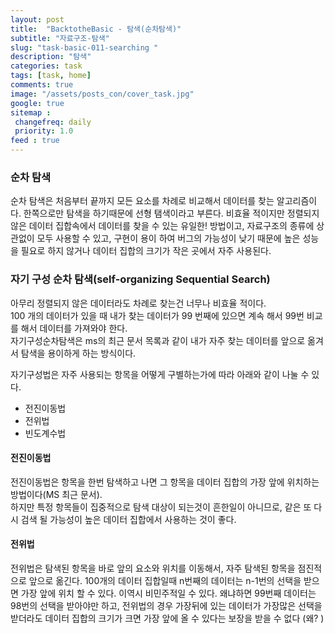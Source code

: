 ```yaml
---
layout: post
title:  "BacktotheBasic - 탐색(순차탐색)"
subtitle: "자료구조-탐색"
slug: "task-basic-011-searching "
description: "탐색"
categories: task
tags: [task, home]
comments: true
image: "/assets/posts_con/cover_task.jpg"
google: true
sitemap :
 changefreq: daily
 priority: 1.0
feed : true
---
```

### 순차 탐색

순차 탐색은 처음부터 끝까지 모든 요소를 차례로 비교해서 데이터를 찾는 알고리즘이다.
한쪽으로만 탐색을 하기때문에 선형 탬색이라고 부른다.
비효율 적이지만 정렬되지 않은 데이터 집합속에서 데이터를 찾을 수 있는 유일한! 방법이고,
자료구조의 종류에 상관없이 모두 사용할 수 있고,
구현이 용이 하여 버그의 가능성이 낮기 때문에 높은 성능을 필요로 하지 않거나 데이터 집합의 크기가 작은 곳에서 자주 사용된다.

### 자기 구성 순차 탐색(self-organizing Sequential Search)

아무리 정렬되지 않은 데이터라도 차례로 찾는건 너무나 비효율 적이다.  
100 개의 데이터가 있을 때 내가 찾는 데이터가 99 번째에 있으면 계속 해서 99번 비교를 해서 데이터를 가져와야 한다.  
자기구성순차탐색은 ms의 최근 문서 목록과 같이 내가 자주 찾는 데이터를 앞으로 옮겨서 탐색을 용이하게 하는 방식이다.

자기구성법은 자주 사용되는 항목을 어떻게 구별하는가에 따라 아래와 같이 나눌 수 있다.

- 전진이동법
- 전위법
- 빈도계수법

#### 전진이동법
전진이동법은 항목을 한번 탐색하고 나면 그 항목을 데이터 집합의 가장 앞에 위치하는 방법이다(MS 최근 문서).  
하지만 특정 항목들이 집중적으로 탐색 대상이 되는것이 흔한일이 아니므로, 같은 또 다시 검색 될 가능성이 높은 데이터 집합에서 사용하는 것이 좋다.

#### 전위법
전위법은 탐색된 항목을 바로 앞의 요소와 위치를 이동해서, 자주  탐색된 항목을 점진적으로 앞으로 옮긴다.
100개의 데이터 집합일때 n번째의 데이터는 n-1번의 선택을 받으면 가장 앞에 위치 할 수 있다.
이역시 비민주적일 수 있다.
왜냐하면  99번째 데이터는 98번의 선택을 받아야만 하고, 전위법의 경우 가장뒤에 있는 데이터가 가장많은 선택을 받더라도 데이터 집합의 크기가 크면 가장 앞에 올 수 있다는 보장을 받을 수 없다 (왜? )
